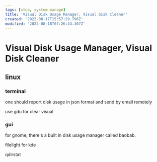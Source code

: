 ```yaml
---
tags: [stub, system manage]
title: 'Visual Disk Usage Manager, Visual Disk Cleaner'
created: '2022-08-17T15:57:29.796Z'
modified: '2022-08-18T07:26:43.307Z'
---
```


# Visual Disk Usage Manager, Visual Disk Cleaner

## linux

### terminal

one should report disk usage in json format and send by email remotely

use gdu for clear visual

### gui

for gnome, there's a built in disk usage manager called baobab.

filelight for kde

qdirstat
